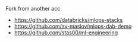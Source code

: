 


Fork from another acc
- https://github.com/databricks/mlops-stacks
- https://github.com/av-maslov/mlops-dab-demo
- https://github.com/stas00/ml-engineering
